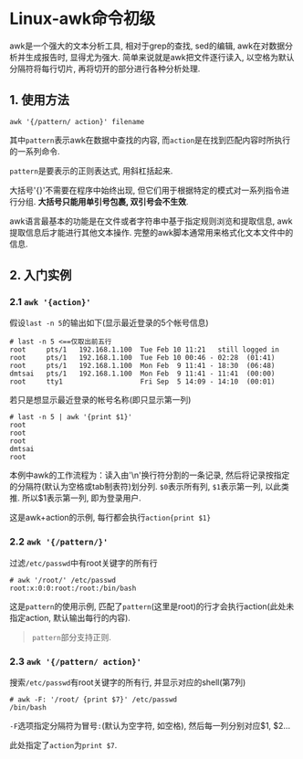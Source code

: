 # Linux-awk命令初级

awk是一个强大的文本分析工具, 相对于grep的查找, sed的编辑, awk在对数据分析并生成报告时, 显得尤为强大. 简单来说就是awk把文件逐行读入, 以空格为默认分隔符将每行切片, 再将切开的部分进行各种分析处理. 

## 1. 使用方法

```
awk '{/pattern/ action}' filename
```

其中`pattern`表示awk在数据中查找的内容, 而`action`是在找到匹配内容时所执行的一系列命令. 

`pattern`是要表示的正则表达式, 用斜杠括起来. 

大括号'{}'不需要在程序中始终出现, 但它们用于根据特定的模式对一系列指令进行分组. **大括号只能用单引号包裹, 双引号会不生效**.

awk语言最基本的功能是在文件或者字符串中基于指定规则浏览和提取信息, awk提取信息后才能进行其他文本操作. 完整的awk脚本通常用来格式化文本文件中的信息. 

## 2. 入门实例

### 2.1  `awk '{action}'`

假设`last -n 5`的输出如下(显示最近登录的5个帐号信息)

```
# last -n 5 <==仅取出前五行
root     pts/1   192.168.1.100  Tue Feb 10 11:21   still logged in
root     pts/1   192.168.1.100  Tue Feb 10 00:46 - 02:28  (01:41)
root     pts/1   192.168.1.100  Mon Feb  9 11:41 - 18:30  (06:48)
dmtsai   pts/1   192.168.1.100  Mon Feb  9 11:41 - 11:41  (00:00)
root     tty1                   Fri Sep  5 14:09 - 14:10  (00:01)
```

若只是想显示最近登录的帐号名称(即只显示第一列)

```
# last -n 5 | awk '{print $1}'
root
root
root
dmtsai
root
```

本例中awk的工作流程为：读入由'\n'换行符分割的一条记录, 然后将记录按指定的分隔符(默认为空格或tab制表符)划分列. `$0`表示所有列, `$1`表示第一列, 以此类推. 所以$1表示第一列, 即为登录用户. 

这是awk+action的示例, 每行都会执行`action{print $1} `

### 2.2 `awk '{/pattern/}'`

过滤`/etc/passwd`中有root关键字的所有行

```
# awk '/root/' /etc/passwd
root:x:0:0:root:/root:/bin/bash
```

这是`pattern`的使用示例, 匹配了`pattern`(这里是root)的行才会执行action(此处未指定action, 默认输出每行的内容). 

> `pattern`部分支持正则. 

### 2.3 `awk '{/pattern/ action}'`

搜索`/etc/passwd`有root关键字的所有行, 并显示对应的shell(第7列)

```
# awk -F: '/root/ {print $7}' /etc/passwd
/bin/bash
```

`-F`选项指定分隔符为冒号`:`(默认为空字符, 如空格), 然后每一列分别对应$1, $2...

此处指定了`action`为`print $7`.

